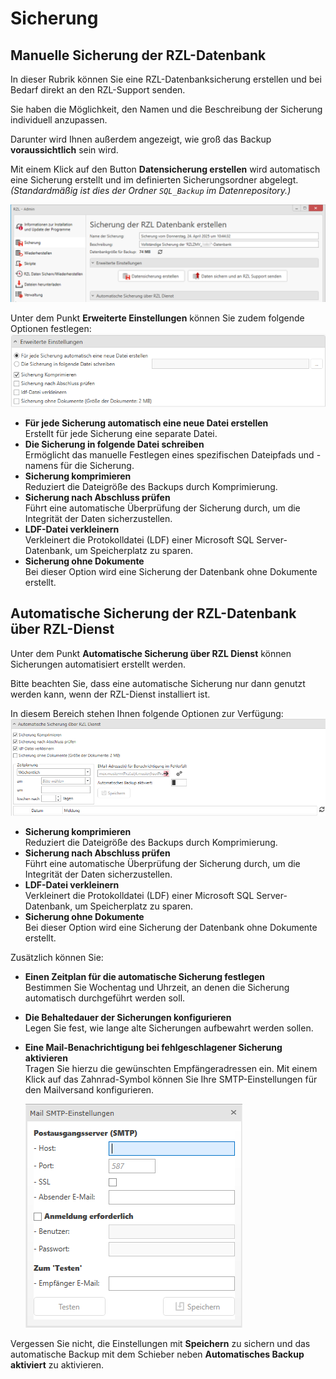 # Sicherung

## Manuelle Sicherung der RZL-Datenbank
In dieser Rubrik können Sie eine RZL-Datenbanksicherung erstellen und bei
Bedarf direkt an den RZL-Support senden.

Sie haben die Möglichkeit, den Namen und die Beschreibung der Sicherung individuell anzupassen.

 Darunter wird Ihnen außerdem angezeigt, wie groß das Backup **voraussichtlich** sein wird.

Mit einem Klick auf den Button **Datensicherung erstellen** wird automatisch eine Sicherung erstellt und im definierten Sicherungsordner abgelegt.  
*(Standardmäßig ist dies der Ordner `SQL_Backup` im Datenrepository.)*

![Datensicherung erstellen](img/Sicherung_Erstellen.png)

Unter dem Punkt **Erweiterte Einstellungen** können Sie zudem folgende Optionen festlegen:
![Datensicherung erstellen - erweiterte Einstellungen](img/Sicherung_ErweiterteEinstellungen.png)

  * **Für jede Sicherung automatisch eine neue Datei erstellen**  
 Erstellt für jede Sicherung eine separate Datei.
  * **Die Sicherung in folgende Datei schreiben**  
 Ermöglicht das manuelle Festlegen eines spezifischen Dateipfads und -namens für die Sicherung.
 * **Sicherung komprimieren**  
 Reduziert die Dateigröße des Backups durch Komprimierung.
 * **Sicherung nach Abschluss prüfen**  
  Führt eine automatische Überprüfung der Sicherung durch, um die Integrität der Daten sicherzustellen. 
 * **LDF-Datei verkleinern**  
 Verkleinert die Protokolldatei (LDF) einer Microsoft SQL Server-Datenbank, um Speicherplatz zu sparen. 
 * **Sicherung ohne Dokumente**  
 Bei dieser Option wird eine Sicherung der Datenbank ohne Dokumente erstellt.

## Automatische Sicherung der RZL-Datenbank über RZL-Dienst
Unter dem Punkt **Automatische Sicherung über RZL Dienst** können Sicherungen automatisiert erstellt werden.

Bitte beachten Sie, dass eine automatische Sicherung nur dann genutzt werden kann, wenn der RZL-Dienst installiert ist.

In diesem Bereich stehen Ihnen folgende Optionen zur Verfügung:
![Automatische Sicherung über RZL Dienst](img/Sicherung_AutomatischUeberRZLDienst.png)

  * **Sicherung komprimieren**  
 Reduziert die Dateigröße des Backups durch Komprimierung.
  * **Sicherung nach Abschluss prüfen**  
 Führt eine automatische Überprüfung der Sicherung durch, um die Integrität der Daten sicherzustellen.
  * **LDF-Datei verkleinern**  
 Verkleinert die Protokolldatei (LDF) einer Microsoft SQL Server-Datenbank, um Speicherplatz zu sparen.
  * **Sicherung ohne Dokumente**  
 Bei dieser Option wird eine Sicherung der Datenbank ohne Dokumente erstellt.

Zusätzlich können Sie:

  * **Einen Zeitplan für die automatische Sicherung festlegen**  
 Bestimmen Sie Wochentag und Uhrzeit, an denen die Sicherung automatisch durchgeführt werden soll.
  * **Die Behaltedauer der Sicherungen konfigurieren**  
 Legen Sie fest, wie lange alte Sicherungen aufbewahrt werden sollen.
* **Eine Mail-Benachrichtigung bei fehlgeschlagener Sicherung aktivieren**  
  Tragen Sie hierzu die gewünschten Empfängeradressen ein.
  Mit einem Klick auf das Zahnrad-Symbol können Sie Ihre SMTP-Einstellungen für den Mailversand konfigurieren.

    ![SMTP Einstellungen](img/Sicherung_SMTPEinstellungen.png)

Vergessen Sie nicht, die Einstellungen mit **Speichern** zu sichern und das automatische Backup mit dem Schieber neben **Automatisches Backup aktiviert** zu aktivieren.
